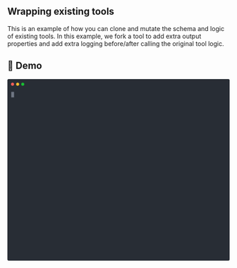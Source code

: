 ## Wrapping existing tools

This is an example of how you can clone and mutate the schema and logic of existing tools.
In this example, we fork a tool to add extra output properties and add extra logging before/after calling the original tool logic.

## 🎥 Demo

![Demo](./demo.svg)

